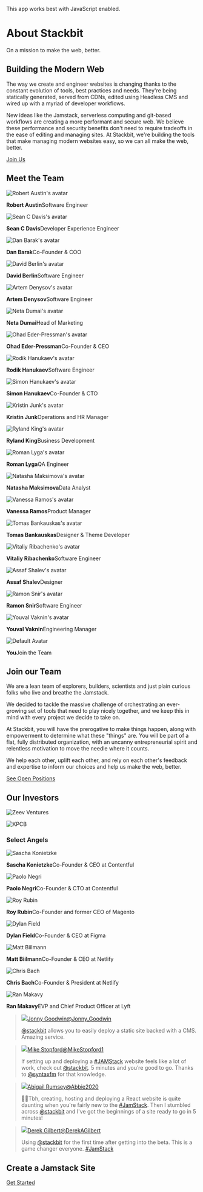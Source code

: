 This app works best with JavaScript enabled.







# About Stackbit

On a mission to make the web, better.

## Building the Modern Web

The way we create and engineer websites is changing thanks to the constant evolution of tools, best practices and needs. They're being statically generated, served from CDNs, edited using Headless CMS and wired up with a myriad of developer workflows.

New ideas like the Jamstack, serverless computing and git-based workflows are creating a more performant and secure web. We believe these performance and security benefits don't need to require tradeoffs in the ease of editing and managing sites. At Stackbit, we're building the tools that make managing modern websites easy, so we can all make the web, better.

<a href="https://www.stackbit.com/jobs/" class="button-component button-component-theme-accent"><span>Join Us</span></a>

## Meet the Team

<img src="/images/1562291184-rob.jpg" alt="Robert Austin&#39;s avatar" class="avatar" />

**Robert Austin**Software Engineer

<img src="/images/sean-c-davis.jpg" alt="Sean C Davis&#39;s avatar" class="avatar" />

**Sean C Davis**Developer Experience Engineer

<img src="/images/Dan-Barak.jpg" alt="Dan Barak&#39;s avatar" class="avatar" />

**Dan Barak**Co-Founder & COO

<img src="/images/1565897681-david.jpg" alt="David Berlin&#39;s avatar" class="avatar" />

**David Berlin**Software Engineer

<img src="/images/1570176588-artem.jpg" alt="Artem Denysov&#39;s avatar" class="avatar" />

**Artem Denysov**Software Engineer

<img src="/images/Neta-Dumai.jpg" alt="Neta Dumai&#39;s avatar" class="avatar" />

**Neta Dumai**Head of Marketing

<img src="/images/Ohad-Eder-Pressman.jpg" alt="Ohad Eder-Pressman&#39;s avatar" class="avatar" />

**Ohad Eder-Pressman**Co-Founder & CEO

<img src="/images/rodik-sq.jpg" alt="Rodik Hanukaev&#39;s avatar" class="avatar" />

**Rodik Hanukaev**Software Engineer

<img src="/images/1565897622-simon.jpg" alt="Simon Hanukaev&#39;s avatar" class="avatar" />

**Simon Hanukaev**Co-Founder & CTO

<img src="/images/Kristin-Junk.jpeg" alt="Kristin Junk&#39;s avatar" class="avatar" />

**Kristin Junk**Operations and HR Manager

<img src="/images/ryland-king.jpg" alt="Ryland King&#39;s avatar" class="avatar" />

**Ryland King**Business Development

<img src="/images/1585774251-profile-photo.png" alt="Roman Lyga&#39;s avatar" class="avatar" />

**Roman Lyga**QA Engineer

<img src="/images/natasha-maksimova.jpg" alt="Natasha Maksimova&#39;s avatar" class="avatar" />

**Natasha Maksimova**Data Analyst

<img src="/images/violet-sun.jpg" alt="Vanessa Ramos&#39;s avatar" class="avatar" />

**Vanessa Ramos**Product Manager

<img src="/images/Tomas-Bankauskas.jpg" alt="Tomas Bankauskas&#39;s avatar" class="avatar" />

**Tomas Bankauskas**Designer & Theme Developer

<img src="/images/1566248487-vitaliy.jpg" alt="Vitaliy Ribachenko&#39;s avatar" class="avatar" />

**Vitaliy Ribachenko**Software Engineer

<img src="/images/Assaf.jpg" alt="Assaf Shalev&#39;s avatar" class="avatar" />

**Assaf Shalev**Designer

<img src="/images/ramon.jpeg" alt="Ramon Snir&#39;s avatar" class="avatar" />

**Ramon Snir**Software Engineer

<img src="/images/1579298313-youval.jpg" alt="Youval Vaknin&#39;s avatar" class="avatar" />

**Youval Vaknin**Engineering Manager

<a href="/jobs" class="member member-new"></a>

<img src="/images/1569827773-avatar.svg" alt="Default Avatar" class="avatar" />

**You**Join the Team

## Join our Team

We are a lean team of explorers, builders, scientists and just plain curious folks who live and breathe the Jamstack.

We decided to tackle the massive challenge of orchestrating an ever-growing set of tools that need to play nicely together, and we keep this in mind with every project we decide to take on.

At Stackbit, you will have the prerogative to make things happen, along with empowerment to determine what these "things" are. You will be part of a flat, fully distributed organization, with an uncanny entrepreneurial spirit and relentless motivation to move the needle where it counts.

We help each other, uplift each other, and rely on each other's feedback and expertise to inform our choices and help us make the web, better.

<a href="https://www.stackbit.com/jobs/" class="button-component button-component-theme-accent"><span>See Open Positions</span></a>

## Our Investors

![Zeev Ventures](/images/1562293456-zeev-ventures.png)

![KPCB](/images/1562295504-kpcb.png)

### Select Angels

<img src="/images/1566251594-sascha.jpg" alt="Sascha Konietzke" class="avatar" />

**Sascha Konietzke**Co-Founder & CEO at Contentful

<img src="/images/1566251147-paolo.jpg" alt="Paolo Negri" class="avatar" />

**Paolo Negri**Co-Founder & CTO at Contentful

<img src="/images/1566251183-roy.jpg" alt="Roy Rubin" class="avatar" />

**Roy Rubin**Co-Founder and former CEO of Magento

<img src="/images/1566251210-dylan.jpg" alt="Dylan Field" class="avatar" />

**Dylan Field**Co-Founder & CEO at Figma

<img src="/images/1566251237-matt.jpg" alt="Matt Biilmann" class="avatar" />

**Matt Biilmann**Co-Founder & CEO at Netlify

<img src="/images/1566251264-chris.jpg" alt="Chris Bach" class="avatar" />

**Chris Bach**Co-Founder & President at Netlify

<img src="/images/1566251290-ran.jpg" alt="Ran Makavy" class="avatar" />

**Ran Makavy**EVP and Chief Product Officer at Lyft

> <img src="/images/1566230159-jonny-goodwin.jpg" class="avatar" />[Jonny Goodwin<span class="small">@Jonny_Goodwin</span>](https://twitter.com/Jonny_Goodwin/status/1108768178899951616)
>
> [@stackbit](https://twitter.com/stackbit) allows you to easily deploy a static site backed with a CMS. Amazing service.

> <img src="/images/1570526957-mike.jpg" class="avatar" />[Mike Stopford<span class="small">@MikeStopford1</span>](https://twitter.com/MikeStopford1/status/1171060449946849280)
>
> If setting up and deploying a [\#JAMStack](https://twitter.com/hashtag/JAMStack?src=hashtag_click) website feels like a lot of work, check out [@stackbit](https://twitter.com/stackbit). 5 minutes and you’re good to go. Thanks to [@syntaxfm](https://twitter.com/syntaxfm) for that knowledge.

> <img src="/images/1566230899-abigail-rumsey.jpg" class="avatar" />[Abigail Rumsey<span class="small">@Abbie2020</span>](https://twitter.com/Abbie2020/status/1163473062152593408)
>
> 👩‍💻Tbh, creating, hosting and deploying a React website is quite daunting when you're fairly new to the [\#JamStack](https://twitter.com/hashtag/JamStack?src=hash). Then I stumbled across [@stackbit](https://twitter.com/stackbit) and I've got the beginnings of a site ready to go in 5 minutes!

> <img src="/images/1565857388-derekgilbert.jpg" class="avatar" />[Derek Gilbert<span class="small">@DerekAGilbert</span>](https://twitter.com/DerekAGilbert/status/1121109630153674752)
>
> Using [@stackbit](https://twitter.com/stackbit) for the first time after getting into the beta. This is a game changer everyone. [\#JamStack](https://twitter.com/hashtag/JamStack?src=hash)

## Create a Jamstack Site

<a href="https://app.stackbit.com/create" class="button-component button-component-theme-accent"><span>Get Started</span></a>

<!-- -->

<!-- -->
